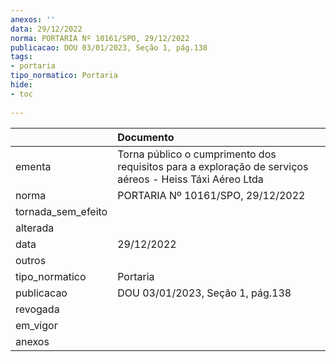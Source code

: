 ```yaml
---
anexos: ''
data: 29/12/2022
norma: PORTARIA Nº 10161/SPO, 29/12/2022
publicacao: DOU 03/01/2023, Seção 1, pág.138
tags:
- portaria
tipo_normatico: Portaria
hide: 
- toc 
 
---
```


|                    | Documento                                                                                               |
|:-------------------|:--------------------------------------------------------------------------------------------------------|
| ementa             | Torna público o cumprimento dos requisitos para a exploração de serviços aéreos - Heiss Táxi Aéreo Ltda |
| norma              | PORTARIA Nº 10161/SPO, 29/12/2022                                                                       |
| tornada_sem_efeito |                                                                                                         |
| alterada           |                                                                                                         |
| data               | 29/12/2022                                                                                              |
| outros             |                                                                                                         |
| tipo_normatico     | Portaria                                                                                                |
| publicacao         | DOU 03/01/2023, Seção 1, pág.138                                                                        |
| revogada           |                                                                                                         |
| em_vigor           |                                                                                                         |
| anexos             |                                                                                                         |